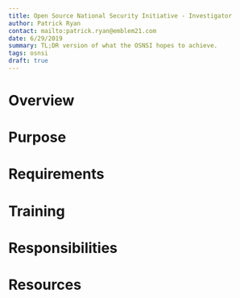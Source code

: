 ```yaml
---
title: Open Source National Security Initiative - Investigator
author: Patrick Ryan
contact: mailto:patrick.ryan@emblem21.com
date: 6/29/2019
summary: TL;DR version of what the OSNSI hopes to achieve.
tags: osnsi
draft: true
---
```

# Overview

# Purpose

# Requirements

# Training

# Responsibilities

# Resources
